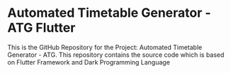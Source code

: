 # Automated Timetable Generator - ATG Flutter

This is the GitHub Repository for the Project: Automated Timetable Generator - ATG. This repository contains the source code which is based on Flutter Framework and Dark Programming Language
